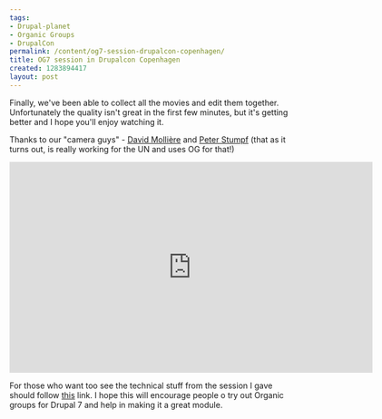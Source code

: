 ```yaml
---
tags:
- Drupal-planet
- Organic Groups
- DrupalCon
permalink: /content/og7-session-drupalcon-copenhagen/
title: OG7 session in Drupalcon Copenhagen
created: 1283894417
layout: post
---
```

Finally, we've been able to collect all the movies and edit them together. Unfortunately the quality isn't great in the first few minutes, but it's getting better and I hope you'll enjoy watching it.

Thanks to our "camera guys" - <a href="http://twitter.com/davidm_en">David Mollière</a> and <a href="http://drupal.org/user/401243">Peter Stumpf</a> (that as it turns out, is really working for the UN and uses OG for that!)

<!-- more -->

<iframe src="http://player.vimeo.com/video/14775998?byline=0&amp;portrait=0" width="640" height="372" frameborder="0"></iframe>

For those who want too see the technical stuff from the session I gave should follow <a href="http://www.archive.org/details/GrouptheNewOrganicGroups-BuildingSocialNetworksInDrupal7">this</a> link. I hope this will encourage people o try out Organic groups for Drupal 7 and help in making it a great module.
